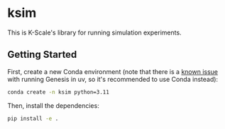 # ksim

This is K-Scale's library for running simulation experiments.

## Getting Started

First, create a new Conda environment (note that there is a [known issue](https://github.com/Genesis-Embodied-AI/Genesis/issues/11) with running Genesis in uv, so it's recommended to use Conda instead):

```bash
conda create -n ksim python=3.11
```

Then, install the dependencies:

```bash
pip install -e .
```
